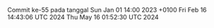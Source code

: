 Commit ke-55 pada tanggal Sun Jan 01 14:00 2023 +0100
Fri Feb 16 14:43:06 UTC 2024
Thu May 16 01:52:30 UTC 2024
